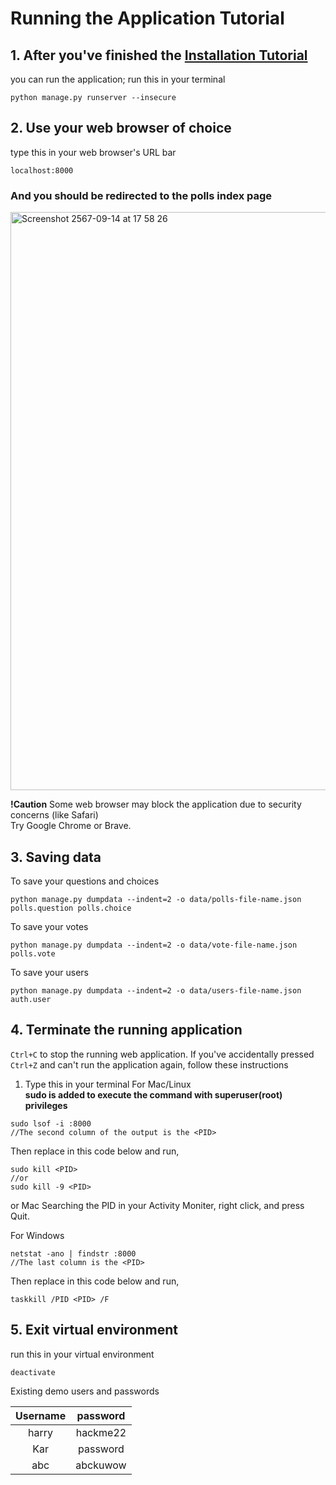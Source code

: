 # Running the Application Tutorial
## 1. After you've finished the [Installation Tutorial](Installation.md)
you can run the application; run this in your terminal
```
python manage.py runserver --insecure
```
## 2. Use your web browser of choice
type this in your web browser's URL bar
```commandline
localhost:8000
```
### And you should be redirected to the polls index page
<img width="925" alt="Screenshot 2567-09-14 at 17 58 26" src="https://github.com/user-attachments/assets/0410416c-5cb7-450d-beed-65f1957d7dfb">

**!Caution** Some web browser may block the application due to security concerns (like Safari) <br>
Try Google Chrome or Brave.

## 3. Saving data
To save your questions and choices
```commandline
python manage.py dumpdata --indent=2 -o data/polls-file-name.json polls.question polls.choice
```
To save your votes
```commandline
python manage.py dumpdata --indent=2 -o data/vote-file-name.json polls.vote
```
To save your users
```commandline
python manage.py dumpdata --indent=2 -o data/users-file-name.json auth.user
```

## 4. Terminate the running application
`Ctrl+C` to stop the running web application.
If you've accidentally pressed `Ctrl+Z` and can't run the application again,
follow these instructions
1. Type this in your terminal
For Mac/Linux <br>
**sudo is added to execute the command with superuser(root) privileges**
```commandline
sudo lsof -i :8000
//The second column of the output is the <PID>
```
Then replace <PID> in this code below and run,
```commandline
sudo kill <PID>
//or
sudo kill -9 <PID>
```
or 
Mac
Searching the PID in your Activity Moniter, right click, and press Quit.

For Windows <br>
```commandline
netstat -ano | findstr :8000
//The last column is the <PID>
```
Then replace <PID> in this code below and run,
```commandline
taskkill /PID <PID> /F
```
## 5. Exit virtual environment
run this in your virtual environment
```commandline
deactivate
```

Existing demo users and passwords <br>

|    Username     |    password     |
|:---------------:|:---------------:|
|      harry      |    hackme22     |
|       Kar       |    password     |
|       abc       |    abckuwow     |
